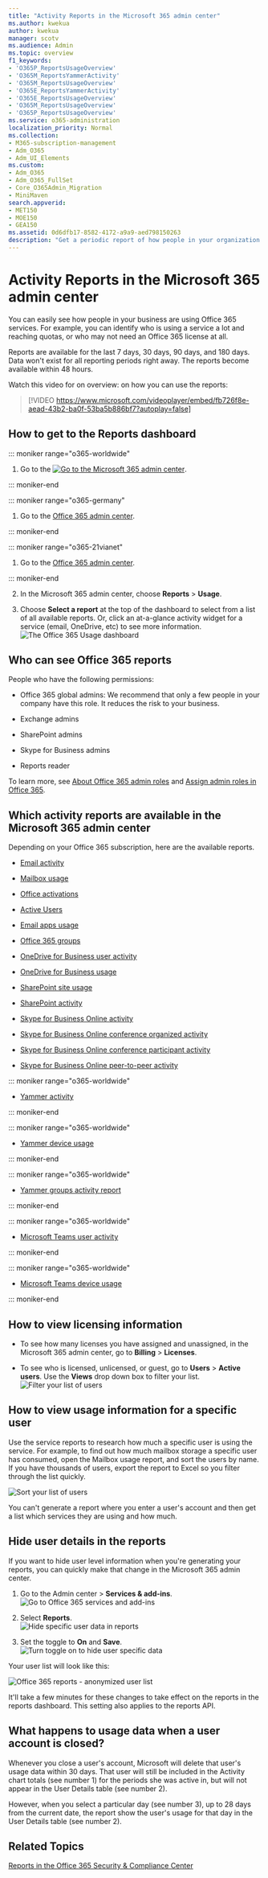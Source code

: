 ```yaml
---
title: "Activity Reports in the Microsoft 365 admin center"
ms.author: kwekua
author: kwekua
manager: scotv
ms.audience: Admin
ms.topic: overview
f1_keywords:
- 'O365P_ReportsUsageOverview'
- 'O365M_ReportsYammerActivity'
- 'O365M_ReportsUsageOverview'
- 'O365E_ReportsYammerActivity'
- 'O365E_ReportsUsageOverview'
- 'O365M_ReportsUsageOverview'
- 'O365P_ReportsUsageOverview'
ms.service: o365-administration
localization_priority: Normal
ms.collection: 
- M365-subscription-management
- Adm_O365
- Adm_UI_Elements
ms.custom:
- Adm_O365
- Adm_O365_FullSet
- Core_O365Admin_Migration
- MiniMaven
search.appverid:
- MET150
- MOE150
- GEA150
ms.assetid: 0d6dfb17-8582-4172-a9a9-aed798150263
description: "Get a periodic report of how people in your organization are using Office 365 services. Usage Overview dashboard lets you drill into each chart for more insights."
---
```


# Activity Reports in the Microsoft 365 admin center

You can easily see how people in your business are using Office 365 services. For example, you can identify who is using a service a lot and reaching quotas, or who may not need an Office 365 license at all.
  
Reports are available for the last 7 days, 30 days, 90 days, and 180 days. Data won't exist for all reporting periods right away. The reports become available within 48 hours.
  
Watch this video for on overview: on how you can use the reports:
  
> [!VIDEO https://www.microsoft.com/videoplayer/embed/fb726f8e-aead-43b2-ba0f-53ba5b886bf7?autoplay=false]
  
## How to get to the Reports dashboard

::: moniker range="o365-worldwide"

1. Go to the [![Go to the Microsoft 365 admin center](../media/e00ba917-c3fb-4173-b344-43eb5c7eeb15.png)](https://admin.microsoft.com/AdminPortal/Home#/homepage).

::: moniker-end

::: moniker range="o365-germany"

1. Go to the [Office 365 admin center](https://portal.office.de/adminportal/home).

::: moniker-end

::: moniker range="o365-21vianet"

1. Go to the [Office 365 admin center](https://login.partner.microsoftonline.cn).

::: moniker-end

2. In the Microsoft 365 admin center, choose **Reports** \> **Usage**.
    
3. Choose **Select a report** at the top of the dashboard to select from a list of all available reports. Or, click an at-a-glance activity widget for a service (email, OneDrive, etc) to see more information. <br/>![The Office 365 Usage dashboard](../media/68c222b0-9ec2-4285-9fd6-cb5abef270c5.png)
  
## Who can see Office 365 reports

People who have the following permissions:
  
- Office 365 global admins: We recommend that only a few people in your company have this role. It reduces the risk to your business.
    
- Exchange admins
    
- SharePoint admins
    
- Skype for Business admins
    
- Reports reader
    
To learn more, see [About Office 365 admin roles](../add-users/about-admin-roles.md) and [Assign admin roles in Office 365](../add-users/assign-admin-roles.md).
  
## Which activity reports are available in the Microsoft 365 admin center

Depending on your Office 365 subscription, here are the available reports.
  
- [Email activity](email-activity.md)
    
- [Mailbox usage](mailbox-usage.md)
    
- [Office activations](microsoft-office-activations.md)

- [Active Users](active-users.md)
  
- [Email apps usage](email-apps-usage.md)
  
- [Office 365 groups](office-365-groups.md)
  
- [OneDrive for Business user activity](onedrive-for-business-activity.md)
  
- [OneDrive for Business usage](onedrive-for-business-usage.md)
  
- [SharePoint site usage](sharepoint-site-usage.md)
  
- [SharePoint activity](sharepoint-activity.md)
  
- [Skype for Business Online activity](https://docs.microsoft.com/SkypeForBusiness/skype-for-business-online-reporting/activity-report)
  
- [Skype for Business Online conference organized activity](https://docs.microsoft.com/SkypeForBusiness/skype-for-business-online-reporting/conference-organizer-activity-report)
  
- [Skype for Business Online conference participant activity](https://docs.microsoft.com/SkypeForBusiness/skype-for-business-online-reporting/conference-participant-activity-report)
  
- [Skype for Business Online peer-to-peer activity](https://docs.microsoft.com/SkypeForBusiness/skype-for-business-online-reporting/peer-to-peer-activity-report)
  
::: moniker range="o365-worldwide"

- [Yammer activity](yammer-activity-report.md)

::: moniker-end

::: moniker range="o365-worldwide"

- [Yammer device usage](yammer-device-usage-report.md)

::: moniker-end

::: moniker range="o365-worldwide"

- [Yammer groups activity report](yammer-groups-activity-report.md)

::: moniker-end

::: moniker range="o365-worldwide"

- [Microsoft Teams user activity](microsoft-teams-user-activity.md)

::: moniker-end

::: moniker range="o365-worldwide"

- [Microsoft Teams device usage](microsoft-teams-device-usage.md)

::: moniker-end

## How to view licensing information

- To see how many licenses you have assigned and unassigned, in the Microsoft 365 admin center, go to **Billing** \> **Licenses**.
    
- To see who is licensed, unlicensed, or guest, go to **Users** \> **Active users**. Use the **Views** drop down box to filter your list.<br/> ![Filter your list of users](../media/e24fd0c8-8906-440c-9614-393eff10b31d.png)
  
## How to view usage information for a specific user

Use the service reports to research how much a specific user is using the service. For example, to find out how much mailbox storage a specific user has consumed, open the Mailbox usage report, and sort the users by name. If you have thousands of users, export the report to Excel so you filter through the list quickly.
  
![Sort your list of users](../media/a107f939-ca81-4d65-8cdf-41641da56508.png)
  
You can't generate a report where you enter a user's account and then get a list which services they are using and how much.
  
## Hide user details in the reports

If you want to hide user level information when you're generating your reports, you can quickly make that change in the Microsoft 365 admin center.
  
1. Go to the Admin center \> **Services &amp; add-ins**. <br/>![Go to Office 365 services and add-ins](../media/70ad5f01-2187-4b0c-a672-b00cebfa5ec3.png)
  
2. Select **Reports**. <br/>![Hide specific user data in reports](../media/1ff1e88f-030b-4546-a33c-03b1174db710.png)
  
3. Set the toggle to **On** and **Save**.<br/>![Turn toggle on to hide user specific data](../media/6db7aa6b-19f7-47f4-9d0c-e1ca9f1036f3.png)
  
Your user list will look like this:
  
![Office 365 reports - anonymized user list](../media/2ed99bce-4978-4ee3-9ea2-4a8db26eef02.png)
  
It'll take a few minutes for these changes to take effect on the reports in the reports dashboard. This setting also applies to the reports API.
  
## What happens to usage data when a user account is closed?

Whenever you close a user's account, Microsoft will delete that user's usage data within 30 days. That user will still be included in the Activity chart totals (see number 1) for the periods she was active in, but will not appear in the User Details table (see number 2).
  
However, when you select a particular day (see number 3), up to 28 days from the current date, the report show the user's usage for that day in the User Details table (see number 2).
  
## Related Topics

[Reports in the Office 365 Security &amp; Compliance Center](https://support.office.com/article/7acd33ce-1ec8-49fb-b625-43bac7b58c5a)
  

